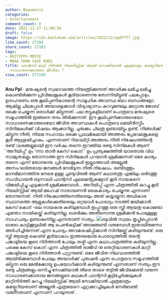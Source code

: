 ```yaml
---
author: Beaumaris
categories:
- Entertainment
comment_count: 0
date: 2022-12-27 11:09:58
draft: false
image: https://cdn.boolokam.com/articles/2022/12/qqdffff.jpg
like_count: 27284
share_count: 17103
tags:
- ARIYIPPU MOVIE
- NNAA THAN CASE KODU
title: ഫാന്റസി മാറ്റി നിർത്തി റിയലിസ്റ്റിക് ആയി നോക്കിയാൽ എത്രമാത്രം കയ്പേറിയതാണ്
  സാധാരണക്കാരുടെ ജീവിതം ?
view_count: 577240
---
```


**Anu Ppl** · മനുഷ്യന്റെ സ്വഭാവത്തെ നിയന്ത്രിക്കുന്നത് അവർക്കു ലഭിച്ച ലഭിച്ചു കൊണ്ടിരിക്കുന്ന പ്രിവിലേജുകൾ കൂടിയാണെന്നു തോന്നിയിട്ടുണ്ട് പലപ്പോഴും. ഉദാഹരണം ഒരു കൂലിപ്പണികാരന്റെ സാമൂഹിക അവസ്ഥ യോ ബന്ധങ്ങളോ ആകില്ല ചിലപ്പോൾ അയാളെക്കാൾ വിദ്യാഭ്യാസം കുറവുണ്ടേലും മറ്റൊരു ജോബ് ഒക്കെ ചെയ്യുന്ന ഒരാൾക്ക് കിട്ടുന്നത്. പല തട്ടുകളിലാണ് പൊതുവെ മനുഷ്യരെ സമൂഹത്തിൽ ഇങ്ങനെ തരം തിരിക്കുന്നത്. ഈ കൂലിപ്പണിക്കാരുടെയോ സാധാരണക്കാരുടെയോ ജീവിത അവസ്ഥകൾ പൊതുവെ മെയിൻസ്ട്രീം സിനിമകൾക്ക് വിഷയം ആക്കാറില്ല. ചുരുക്കം ചിലതു ഉണ്ടായിട്ടും ഉണ്ട്. നിങ്ങൾക്ക് കിട്ടുന്ന നീതി, നിയമ സഹായം ഒക്കെ പ്രാഥമികമായി അത്തരം പ്രേവേലജുകളെ കൂടി ആശ്രയിച്ചാകും. എന്നതാണ് റിയാലിറ്റി.അത്തരം നീതി നിഷേധത്തിന്റെ രണ്ട് വശങ്ങളുമായി ഈ വർഷം തന്നെ ഇറങ്ങിയ രണ്ടു സിനിമകൾ ആണ് 'അറിയിപ്പ്' ഉം 'ന്നാ താൻ കേസ് കൊട് ' ഉം പ്രത്യക്ഷത്തിൽ യാതൊരു വിധ സാമ്യതകളും തോന്നാത്ത ഈ സിനിമകൾ പറയാൻ ശ്രമിക്കുന്നത് ഒരേ കാര്യം തന്നെ എന്ന് തോന്നുന്നു. പ്രിവിലേജുകൾ ഇല്ലാത്തവർ അല്ലേൽ അസംഘടിതരായ ജനങ്ങൾ നേരിടുന്ന നീതി നിഷേധം. രണ്ടിടത്തും മാനഭിമാനത്തിനു നേരെ ഉള്ള ചൂണ്ടുവിരൽ ആണ് കഥാതന്തു എങ്കിലും ഒരിടത്തു സംവിധായൻ ഒട്ടനവധി ഫാന്റസി എലമെന്റുകളോട് കൂടി നായകനെ വിജയിപ്പിച്ചു എടുക്കാൻ ശ്രമിക്കുമ്പോൾ... അറിയിപ്പ് എന്ന ചിത്രത്തിൽ കുറച്ചു കൂടി റിയലിസ്റ്റിക് ആയി മഹേഷ്‌ നാരായണൻ കൈകാര്യം ചെയ്യുന്നു എന്നാണ് തോന്നുന്നത്. നീതി നിഷേധത്തിനെതിരെയും അത് കയ്യാളുന്ന അധികാര സ്ഥാനത്തെ ആളുകൾക്കെതിരെയും ഒറ്റയാൾ പോരാട്ടം നടത്തി ജയിക്കാൻ കേസ് കൊട് -ലെ നായകനു കഴിയുമ്പോൾ ഇപ്പുറത്തു ഒരു സ്ത്രീ ആയതു കൊണ്ടോ എന്തോ നായികയ്ക്ക് കഴിയുന്നില്ല. ശെരിക്കും അതിനൊന്നു ശ്രമിക്കൻ പോലുമുള്ള സാഹചര്യം ഉണ്ടാകുന്നില്ല എന്നതാണ് സത്യം. ![](https://cdn.boolokam.com/articles/2022/12/qqdffff.jpg)ഒടുവിൽ സ്വയം തൃപ്തിപ്പെടാൻ ഓരോ കാട്ടിക്കൂട്ടലിൽ ആ പെൺകുട്ടിക്ക് അടങ്ങേണ്ടി വരുമ്പോൾ ഇതായിരുന്നോ അർഹിച്ചിരുന്നത് എന്ന ചോദ്യം അവശേഷിപ്പിക്കാൻ സിനിമയ്ക്ക് കഴിയുന്നുണ്ട്. ഒരു സ്ത്രീ ആയതു കൊണ്ട് കൂടിയാകാം ഇത്തരമൊരു പോരാട്ടത്തിൽ തന്റെ പങ്കാളിയെ കൂടെ നിർത്താൻ പോലും രശ്മി എന്ന കഥാപാത്രത്തിനു കഴിയുന്നില്ല . പക്ഷെ കേസ് കൊട് എന്ന ചിത്രത്തിൽ രാജീവ്‌ നു തെറ്റിദ്ധാരണകൾ മാറ്റി പങ്കാളിയെ കൂടെ നിർത്താൻ പറ്റുന്നുണ്ട്. ഒരേ ജീവിത നിലവാരത്തിൽ ആയിരിക്കുമ്പോൾ പോലും അയാൾക്ക്‌ പുരുഷൻ എന്ന പൊതുവെ സമൂഹത്തിൽ കിട്ടുന്ന ഒരു മേൽക്കോയ്മ ഉപയോഗിക്കാൻ കഴിയുന്നുണ്ട് എന്നതാണ് സത്യം.ഈ രണ്ടു ചിത്രങ്ങളും ഒന്നിച്ചു നോക്കിയാൽ തീരെ താഴെ തട്ടിൽ ജീവിക്കേണ്ടി വരുന്ന സാധാരണക്കാരായ ജനങ്ങളുടെ കഥകൾ ഫാന്റസി കൂട്ടിച്ചേർക്കലുകൾ മാറ്റിനിർത്തി കുറച്ചു റിയലിസ്റ്റിക് ആയി നോക്കിയാൽ എത്രമാത്രം കയ്പ്പേറിയതാണ് അല്ലേൽ എത്രയേറെ ഏറ്റക്കുറച്ചിലുകൾ നേരിടേണ്ടി വരുന്നതാണ് എന്നാണ് പറയുന്നത് .
